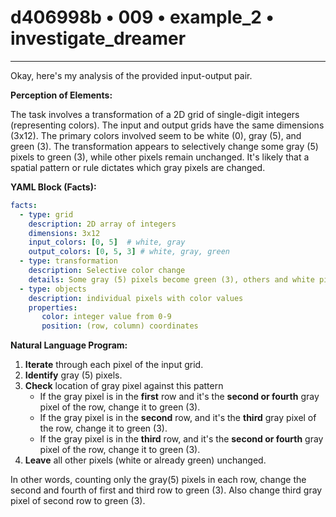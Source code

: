 # d406998b • 009 • example_2 • investigate_dreamer

---
Okay, here's my analysis of the provided input-output pair.

**Perception of Elements:**

The task involves a transformation of a 2D grid of single-digit integers (representing colors). The input and output grids have the same dimensions (3x12). The primary colors involved seem to be white (0), gray (5), and green (3). The transformation appears to selectively change some gray (5) pixels to green (3), while other pixels remain unchanged. It's likely that a spatial pattern or rule dictates which gray pixels are changed.

**YAML Block (Facts):**



```yaml
facts:
  - type: grid
    description: 2D array of integers
    dimensions: 3x12
    input_colors: [0, 5]  # white, gray
    output_colors: [0, 5, 3] # white, gray, green
  - type: transformation
    description: Selective color change
    details: Some gray (5) pixels become green (3), others and white pixels are unchanged.
  - type: objects
    description: individual pixels with color values
    properties:
       color: integer value from 0-9
       position: (row, column) coordinates

```



**Natural Language Program:**

1.  **Iterate** through each pixel of the input grid.
2.  **Identify** gray (5) pixels.
3.  **Check** location of gray pixel against this pattern
    *   If the gray pixel is in the **first** row and it's the **second or fourth** gray pixel of the row, change it to green (3).
    *   If the gray pixel is in the **second** row, and it's the **third** gray pixel of the row, change it to green (3).
    *   If the gray pixel is in the **third** row, and it's the **second or fourth** gray pixel of the row, change it to green (3).
4.  **Leave** all other pixels (white or already green) unchanged.

In other words, counting only the gray(5) pixels in each row, change the second and fourth of first and third row to green (3). Also change third gray pixel of second row to green (3).

